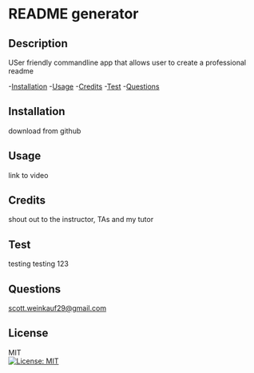 # README generator

  ## Description 
  USer friendly commandline app that allows user to create a professional readme

  -[Installation](#installation)
  -[Usage](#usage)
  -[Credits](#credits)
  -[Test](#test)
  -[Questions](#questions)

  ## Installation
  download from github

  ## Usage
  link to video

  ## Credits
  shout out to the instructor, TAs and my tutor

  ## Test
  testing testing 123

  ## Questions
  scott.weinkauf29@gmail.com

  ## License
  MIT<br>[![License: MIT](https://img.shields.io/badge/License-MIT-yellow.svg)](https://opensource.org/licenses/MIT)

